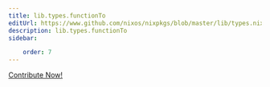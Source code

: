 ```yaml
---
title: lib.types.functionTo
editUrl: https://www.github.com/nixos/nixpkgs/blob/master/lib/types.nix#L635C18
description: lib.types.functionTo
sidebar:

    order: 7
---
```


<a href="https://www.github.com/nixos/nixpkgs/blob/master/lib/types.nix#L635C18">Contribute Now!</a>



